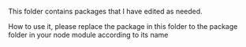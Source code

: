 This folder contains packages that I have edited as needed.

How to use it, please replace the package in this folder to the package folder in your node module according to its name